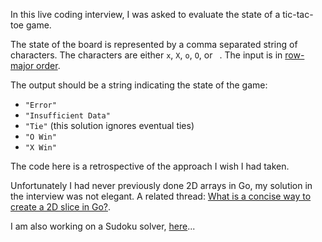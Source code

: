 In this live coding interview, I was asked to evaluate the state of a tic-tac-toe game.

The state of the board is represented by a comma separated string of characters.
The characters are either `x`, `X`, `o`, `O`, or ` `.  The input is in 
[row-major order](https://en.wikipedia.org/wiki/Row-_and_column-major_order).

The output should be a string indicating the state of the game:
  * `"Error"`
  * `"Insufficient Data"`
  * `"Tie"` (this solution ignores eventual ties)
  * `"O Win"`
  * `"X Win"`

The code here is a retrospective of the approach I wish I had taken.

Unfortunately I had never previously done 2D arrays in Go, my solution in the interview
was not elegant.  A related thread: [What is a concise way to create a 2D slice in Go?](https://stackoverflow.com/questions/39804861/what-is-a-concise-way-to-create-a-2d-slice-in-go).

I am also working on a Sudoku solver, [here](https://github.com/mikebd/go-sharpen-blade/tree/master/playground/sudoku)...